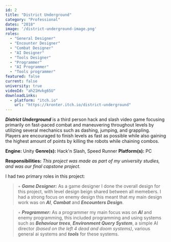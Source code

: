 ```yaml
---
id: 2
title: "District Underground"
category: "Professional"
dates: "2018"
image: '/district-underground-image.png'
roles: 
  - "General Designer"
  - "Encounter Designer"
  - "Combat Designer"
  - "AI Designer"
  - "Tools Designer"
  - "Programmer"
  - "AI Programmer"
  - "Tools programmer"
featured: false
current: false
university: true
videoId: "ah21Hvkg65U"
downloadLinks:
  - platform: "itch.io"
    url: "https://kronter.itch.io/district-underground"
---
```

***District Underground*** is a third person hack and slash video game focusing primarily on fast-paced combat and maneuvering throughout levels by utilizing several mechanics such as dashing, jumping, and grappling. Players are encouraged to finish levels as fast as possible while also gaining the highest amount of points by killing the robots while chaining combos.


**Engine:** Unity
**Genre(s):** Hack'n Slash, Speed Runner 
**Platform(s):** PC

**​Responsibilities:**
*This project was made as part of my university studies, and was our final capstone project.*

I had two primary roles in this project:

> ◦ ***Game Designer:***
>  As a game designer I done the overall design for this project, with level design beign shared between all memebers. 
>  I had a strong focus on enemy design this meant that my main design work was on ***AI***, ***Combat*** and ***Encounters Design***. 

> ◦ ***Programmer:***
>  As a programmer my main focus was on ***AI*** and enemy programming, this included programming and using systems such as ***Behaviour trees***, ***Environment Query System***, a simple AI director *(based on the left 4 dead and doom systems)*, various general ai systems and ***tools*** for these systems.
